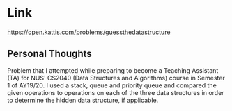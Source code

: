 # Link

https://open.kattis.com/problems/guessthedatastructure

## Personal Thoughts

Problem that I attempted while preparing to become a Teaching Assistant (TA) for NUS' CS2040 (Data Structures and Algorithms) course in Semester 1 of AY19/20. I used a stack, queue and priority queue and compared the given operations to operations on each of the three data structures in order to determine the hidden data structure, if applicable.

